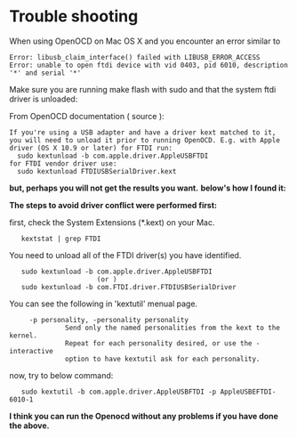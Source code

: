 
Trouble shooting
================

When using OpenOCD on Mac OS X and you encounter an error similar to


```
Error: libusb_claim_interface() failed with LIBUSB_ERROR_ACCESS
Error: unable to open ftdi device with vid 0403, pid 6010, description '*' and serial '*'
```


Make sure you are running make flash with sudo and that the system ftdi driver is unloaded:

From OpenOCD documentation ( source ):

```
If you're using a USB adapter and have a driver kext matched to it,
you will need to unload it prior to running OpenOCD. E.g. with Apple
driver (OS X 10.9 or later) for FTDI run:
  sudo kextunload -b com.apple.driver.AppleUSBFTDI
for FTDI vendor driver use:
  sudo kextunload FTDIUSBSerialDriver.kext
```


**but, perhaps you will not get the results you want.**
**below's how I found it:**

**The steps to avoid driver conflict were performed first:**

first, check the System Extensions (*.kext) on your Mac.

```
   kextstat | grep FTDI
```


You need to unload all of the FTDI driver(s) you have identified.

```
   sudo kextunload -b com.apple.driver.AppleUSBFTDI
                      (or )
   sudo kextunload -b com.FTDI.driver.FTDIUSBSerialDriver
```


You can see the following in 'kextutil' menual page.

```
     -p personality, -personality personality
              Send only the named personalities from the kext to the kernel.
              Repeat for each personality desired, or use the -interactive
              option to have kextutil ask for each personality.
```


now, try to below command:

```
   sudo kextutil -b com.apple.driver.AppleUSBFTDI -p AppleUSBEFTDI-6010-1
```


**I think you can run the Openocd without any problems if you have done the above.**
